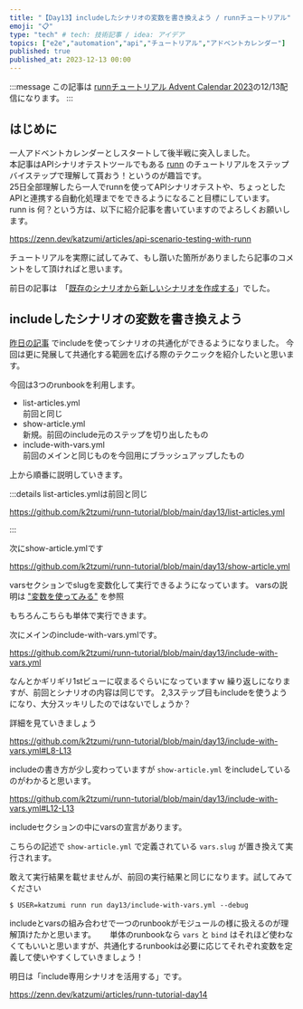 ```yaml
---
title: "【Day13】includeしたシナリオの変数を書き換えよう / runnチュートリアル"
emoji: "📋"
type: "tech" # tech: 技術記事 / idea: アイデア
topics: ["e2e","automation","api","チュートリアル","アドベントカレンダー"]
published: true
published_at: 2023-12-13 00:00
---
```


:::message
この記事は [runnチュートリアル Advent Calendar 2023](https://qiita.com/advent-calendar/2023/runn-tutorial)の12/13配信になります。
:::

## はじめに

一人アドベントカレンダーとしスタートして後半戦に突入しました。  
本記事はAPIシナリオテストツールでもある [runn](https://github.com/k1LoW/runn) のチュートリアルをステップバイステップで理解して貰おう！というのが趣旨です。  
25日全部理解したら一人でrunnを使ってAPIシナリオテストや、ちょっとしたAPIと連携する自動化処理までをできるようになること目標にしています。  
runn is 何？という方は、以下に紹介記事を書いていますのでよろしくお願いします。

https://zenn.dev/katzumi/articles/api-scenario-testing-with-runn

チュートリアルを実際に試してみて、もし躓いた箇所がありましたら記事のコメントをして頂ければと思います。

前日の記事は　「[既存のシナリオから新しいシナリオを作成する](https://zenn.dev/katzumi/articles/runn-tutorial-day12)」でした。

## includeしたシナリオの変数を書き換えよう

[昨日の記事](https://zenn.dev/katzumi/articles/runn-tutorial-day12) でincludeを使ってシナリオの共通化ができるようになりました。 
今回は更に発展して共通化する範囲を広げる際のテクニックを紹介したいと思います。

今回は3つのrunbookを利用します。

* list-articles.yml  
前回と同じ
* show-article.yml  
新規。前回のinclude元のステップを切り出したもの
* include-with-vars.yml  
前回のメインと同じものを今回用にブラッシュアップしたもの

上から順番に説明していきます。

:::details list-articles.ymlは前回と同じ

https://github.com/k2tzumi/runn-tutorial/blob/main/day13/list-articles.yml

:::

次にshow-article.ymlです

https://github.com/k2tzumi/runn-tutorial/blob/main/day13/show-article.yml

varsセクションでslugを変数化して実行できるようになっています。
varsの説明は ["変数を使ってみる"](https://zenn.dev/katzumi/articles/runn-tutorial-day05) を参照

もちろんこちらも単体で実行できます。

次にメインのinclude-with-vars.ymlです。

https://github.com/k2tzumi/runn-tutorial/blob/main/day13/include-with-vars.yml

なんとかギリギリ1stビューに収まるぐらいになっていますｗ
繰り返しになりますが、前回とシナリオの内容は同じです。
2,3ステップ目もincludeを使うようになり、大分スッキリしたのではないでしょうか？

詳細を見ていきましょう

https://github.com/k2tzumi/runn-tutorial/blob/main/day13/include-with-vars.yml#L8-L13

includeの書き方が少し変わっていますが `show-article.yml` をincludeしているのがわかると思います。

https://github.com/k2tzumi/runn-tutorial/blob/main/day13/include-with-vars.yml#L12-L13

includeセクションの中にvarsの宣言があります。

こちらの記述で `show-article.yml` で定義されている `vars.slug` が置き換えて実行されます。

敢えて実行結果を載せませんが、前回の実行結果と同じになります。試してみてください

```console
$ USER=katzumi runn run day13/include-with-vars.yml --debug
```

includeとvarsの組み合わせで一つのrunbookがモジュールの様に扱えるのが理解頂けたかと思います。　　
単体のrunbookなら `vars` と `bind` はそれほど使わなくてもいいと思いますが、共通化するrunbookは必要に応じてそれぞれ変数を定義して使いやすくしていきましょう！

明日は「include専用シナリオを活用する」です。

https://zenn.dev/katzumi/articles/runn-tutorial-day14